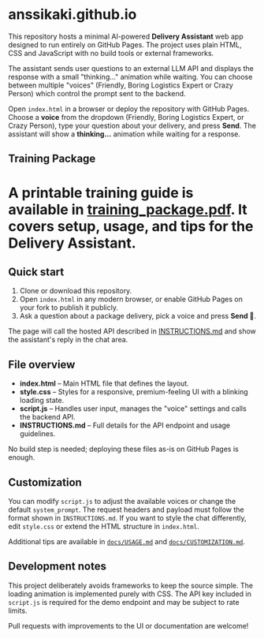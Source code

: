 # anssikaki.github.io

This repository hosts a minimal AI-powered **Delivery Assistant** web app designed to run entirely on GitHub Pages. The project uses plain HTML, CSS and JavaScript with no build tools or external frameworks.

The assistant sends user questions to an external LLM API and displays the response with a small "thinking..." animation while waiting. You can choose between multiple "voices" (Friendly, Boring Logistics Expert or Crazy Person) which control the prompt sent to the backend.


Open `index.html` in a browser or deploy the repository with GitHub Pages. Choose a **voice** from the dropdown (Friendly, Boring Logistics Expert, or Crazy Person), type your question about your delivery, and press **Send**. The assistant will show a **thinking...** animation while waiting for a response.

## Training Package

A printable training guide is available in [training_package.pdf](training_package.pdf). It covers setup, usage, and tips for the Delivery Assistant.
=======
## Quick start

1. Clone or download this repository.
2. Open `index.html` in any modern browser, or enable GitHub Pages on your fork to publish it publicly.
3. Ask a question about a package delivery, pick a voice and press **Send 🚀**.

The page will call the hosted API described in [INSTRUCTIONS.md](INSTRUCTIONS.md) and show the assistant's reply in the chat area.

## File overview

- **index.html** – Main HTML file that defines the layout.
- **style.css** – Styles for a responsive, premium-feeling UI with a blinking loading state.
- **script.js** – Handles user input, manages the "voice" settings and calls the backend API.
- **INSTRUCTIONS.md** – Full details for the API endpoint and usage guidelines.

No build step is needed; deploying these files as-is on GitHub Pages is enough.

## Customization

You can modify `script.js` to adjust the available voices or change the default `system_prompt`. The request headers and payload must follow the format shown in `INSTRUCTIONS.md`. If you want to style the chat differently, edit `style.css` or extend the HTML structure in `index.html`.

Additional tips are available in [`docs/USAGE.md`](docs/USAGE.md) and [`docs/CUSTOMIZATION.md`](docs/CUSTOMIZATION.md).

## Development notes

This project deliberately avoids frameworks to keep the source simple. The loading animation is implemented purely with CSS. The API key included in `script.js` is required for the demo endpoint and may be subject to rate limits.

Pull requests with improvements to the UI or documentation are welcome!

